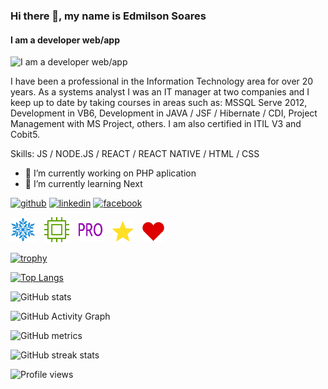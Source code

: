 ### Hi there 👋, my name is Edmilson Soares
#### I am a developer web/app
![I am a developer web/app](https://arturssmirnovs.github.io/github-profile-readme-generator/images/banner.png)

I have been a professional in the Information Technology area for over 20 years. As a systems analyst I was an IT manager at two companies and I keep up to date by taking courses in areas such as: MSSQL Serve 2012, Development in VB6, Development in JAVA / JSF / Hibernate / CDI, Project Management with MS Project, others. I am also certified in ITIL V3 and Cobit5.

Skills: JS / NODE.JS / REACT / REACT NATIVE / HTML / CSS

- 🔭 I’m currently working on PHP aplication 
- 🌱 I’m currently learning Next 


[<img src='https://cdn.jsdelivr.net/npm/simple-icons@3.0.1/icons/github.svg' alt='github' height='40'>](https://github.com/https://github.com/esbnet/)  [<img src='https://cdn.jsdelivr.net/npm/simple-icons@3.0.1/icons/linkedin.svg' alt='linkedin' height='40'>](https://www.linkedin.com/in/https://www.linkedin.com/in/edmilson-soares//)  [<img src='https://cdn.jsdelivr.net/npm/simple-icons@3.0.1/icons/facebook.svg' alt='facebook' height='40'>](https://www.facebook.com/https://www.facebook.com/edmilson/)  

<a href='https://archiveprogram.github.com/'><img src='https://raw.githubusercontent.com/acervenky/animated-github-badges/master/assets/acbadge.gif' width='40' height='40'></a> <a href='https://docs.github.com/en/developers'><img src='https://raw.githubusercontent.com/acervenky/animated-github-badges/master/assets/devbadge.gif' width='40' height='40'></a> <a href='https://github.com/pricing'><img src='https://raw.githubusercontent.com/acervenky/animated-github-badges/master/assets/pro.gif' width='40' height='40'></a> <a href='https://stars.github.com/'><img src='https://raw.githubusercontent.com/acervenky/animated-github-badges/master/assets/starbadge.gif' width='35' height='35'></a> <a href='https://docs.github.com/en/github/supporting-the-open-source-community-with-github-sponsors'><img src='https://raw.githubusercontent.com/acervenky/animated-github-badges/master/assets/sponsorbadge.gif' width='35' height='35'></a> 

[![trophy](https://github-profile-trophy.vercel.app/?username=https://github.com/esbnet/)](https://github.com/ryo-ma/github-profile-trophy)

[![Top Langs](https://github-readme-stats.vercel.app/api/top-langs/?username=https://github.com/esbnet/)](https://github.com/anuraghazra/github-readme-stats)

![GitHub stats](https://github-readme-stats.vercel.app/api?username=https://github.com/esbnet/&show_icons=true)  

![GitHub Activity Graph](https://activity-graph.herokuapp.com/graph?username=https://github.com/esbnet/)  

![GitHub metrics](https://metrics.lecoq.io/https://github.com/esbnet/)  

![GitHub streak stats](https://github-readme-streak-stats.herokuapp.com/?user=https://github.com/esbnet/)  

![Profile views](https://gpvc.arturio.dev/https://github.com/esbnet/)  
